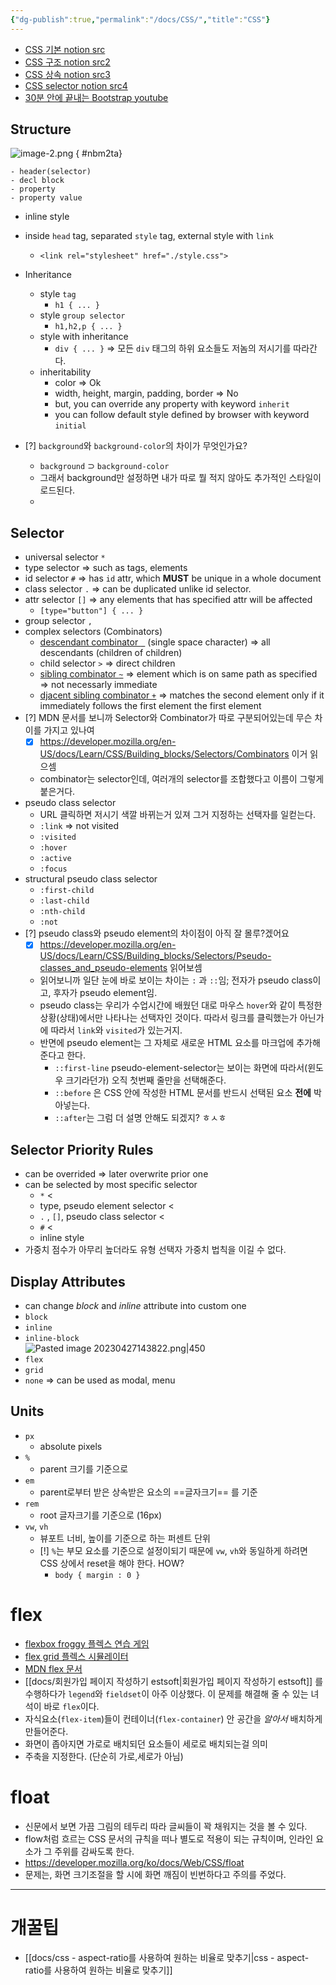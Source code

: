 ```yaml
---
{"dg-publish":true,"permalink":"/docs/CSS/","title":"CSS"}
---
```


- [CSS 기본 notion src](https://paullabworkspace.notion.site/CSS-bce6b95b464d4c978b3de1e60eb32d6e)
- [CSS 구조 notion src2](https://paullabworkspace.notion.site/CSS-63885a03f5c740d1952a709faacceb93)
- [CSS 상속 notion src3](https://paullabworkspace.notion.site/CSS-edb06c0a7b0d4a519375a68c2a56d5c7)
- [CSS selector notion src4](https://paullabworkspace.notion.site/CSS-70052fc35e734f4a86f0d4d4f85090f2)
- [30분 안에 끝내는 Bootstrap youtube](https://youtu.be/2znzBerWyWU)

## Structure

![image-2.png](/img/user/docs/assets/image-2.png)
{ #nbm2ta}
  
	- header(selector)  
	- decl block  
	- property  
	- property value
- inline style
- inside `head` tag, separated `style` tag, external style with `link` 
	- `<link rel="stylesheet" href="./style.css">`
- Inheritance
	- style `tag`
		- `h1 { ... }`
	- style `group selector`
		- `h1,h2,p { ... }`
	- style with inheritance
		- `div { ... }` => 모든 `div` 태그의 하위 요소들도 저놈의 저시기를 따라간다.
	- inheritability
		- color => Ok
		- width, height, margin, padding, border => No
		- but, you can override any property with keyword `inherit`
		- you can follow default style defined by browser with keyword `initial`

- [?] `background`와 `background-color`의 차이가 무엇인가요?
	- `background` $\supset$ `background-color` 
	- 그래서 background만 설정하면 내가 따로 뭘 적지 않아도 추가적인 스타일이 로드된다.  
	-  

## Selector

- universal selector `*`
- type selector => such as tags, elements
- id selector `#` => has `id` attr, which **MUST** be unique in a whole document
- class selector `.` => can be duplicated unlike id selector.
- attr selector `[]` => any elements that has specified attr will be affected
	- `[type="button"] { ... }`
- group selector `,` 
- complex selectors (Combinators)
	- [descendant combinator ` `](https://developer.mozilla.org/en-US/docs/Web/CSS/Descendant_combinator) (single space character) => all descendants (children of children)
	- child selector `>` => direct children
	- [sibling combinator `~`](https://developer.mozilla.org/en-US/docs/Web/CSS/General_sibling_combinator) => element which is on same path as specified => not necessarly immediate
	- [djacent sibling combinator `+`](https://developer.mozilla.org/en-US/docs/Web/CSS/Adjacent_sibling_combinator) => matches the second element only if it immediately follows the first element the first element
- [?] MDN 문서를 보니까 Selector와 Combinator가 따로 구분되어있는데 무슨 차이를 가지고 있나여
	- [x] https://developer.mozilla.org/en-US/docs/Learn/CSS/Building_blocks/Selectors/Combinators 이거 읽으셈
	- combinator는 selector인데, 여러개의 selector를 조합했다고 이름이 그렇게 붙은거다.
- pseudo class selector
	- URL 클릭하면 저시기 색깔 바뀌는거 있져 그거 지정하는 선택자를 일컫는다.
	- `:link` => not visited
	- `:visited`
	- `:hover` 
	- `:active`
	- `:focus`
- structural pseudo class selector
	- `:first-child`
	- `:last-child`
	- `:nth-child`
	- `:not`
- [?] pseudo class와 pseudo element의 차이점이 아직 잘 몰루?겠어요
	- [x] https://developer.mozilla.org/en-US/docs/Learn/CSS/Building_blocks/Selectors/Pseudo-classes_and_pseudo-elements 읽어보셈
	- 읽어보니까 일단 눈에 바로 보이는 차이는 `:` 과 `::`임; 전자가 pseudo class이고, 후자가 pseudo element임.
	- pseudo class는 우리가 수업시간에 배웠던 대로 마우스 `hover`와 같이 특정한 상황(상태)에서만 나타나는 선택자인 것이다. 따라서 링크를 클릭했는가 아닌가에 따라서 `link`와 `visited`가 있는거지.
	- 반면에 pseudo element는 그 자체로 새로운 HTML 요소를 마크업에 추가해준다고 한다.
		- `::first-line` pseudo-element-selector는 보이는 화면에 따라서(윈도우 크기라던가) 오직 첫번째 줄만을 선택해준다.
		- `::before` 은 CSS 안에 작성한 HTML 문서를 반드시 선택된 요소 **전에** 박아넣는다.
		- `::after`는 그럼 더 설명 안해도 되겠지? ㅎㅅㅎ

## Selector Priority Rules

- can be overrided => later overwrite prior one
- can be selected by most specific selector
	- `*` $\lt$ 
	- type, pseudo element selector $\lt$ 
	- `.` , `[]`, pseudo class selector $\lt$ 
	- `#` $\lt$
	- inline style
- 가중치 점수가 아무리 높더라도 유형 선택자 가중치 법칙을 이길 수 없다.

## Display Attributes

- can change *block* and *inline* attribute into custom one
- `block`
- `inline`
- `inline-block`  
![Pasted image 20230427143822.png|450](/img/user/docs/assets/Pasted%20image%2020230427143822.png)
- `flex`
- `grid`
- `none` => can be used as modal, menu

## Units

- `px`
	- absolute pixels
- `%`
	- parent 크기를 기준으로
- `em`
	- parent로부터 받은 상속받은 요소의 ==글자크기== 를 기준
- `rem`
	- root 글자크기를 기준으로 (16px)
- `vw`, `vh`
	- 뷰포트 너비, 높이를 기준으로 하는 퍼센트 단위
	- [!] `%`는 부모 요소를 기준으로 설정이되기 때문에 `vw`, `vh`와 동일하게 하려면 CSS 상에서 reset을 해야 한다. HOW?
		-  `body { margin : 0 }`

# flex

- [flexbox froggy 플렉스 연습 게임](https://flexboxfroggy.com/#ko)
- [flex grid 플렉스 시뮬레이터](https://flexngrid.com/)
- [MDN flex 문서](https://developer.mozilla.org/ko/docs/Learn/CSS/CSS_layout/Flexbox)
- [[docs/회원가입 페이지 작성하기 estsoft\|회원가입 페이지 작성하기 estsoft]] 를 수행하다가 `legend`와 `fieldset`이 아주 이상했다. 이 문제를 해결해 줄 수 있는 녀석이 바로 `flex`이다.
- 자식요소(`flex-item`)들이 컨테이너(`flex-container`) 안 공간을 *알아서* 배치하게 만들어준다.
- 화면이 좁아지면 가로로 배치되던 요소들이 세로로 배치되는걸 의미
- 주축을 지정한다. (단순히 가로,세로가 아님)

# float

- 신문에서 보면 가끔 그림의 테두리 따라 글씨들이 꽉 채워지는 것을 볼 수 있다. 
- flow처럼 흐르는 CSS 문서의 규칙을 떠나 별도로 적용이 되는 규칙이며, 인라인 요소가 그 주위를 감싸도록 한다.
- https://developer.mozilla.org/ko/docs/Web/CSS/float
- 문제는, 화면 크기조절을 할 시에 화면 깨짐이 빈번하다고 주의를 주었다.



---

# 개꿀팁

- [[docs/css - aspect-ratio를 사용하여 원하는 비율로 맞추기\|css - aspect-ratio를 사용하여 원하는 비율로 맞추기]]
